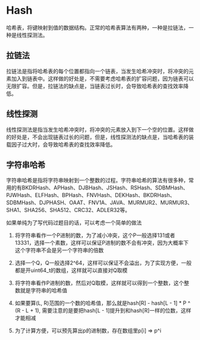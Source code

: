 # Hash

哈希表，将键映射到值的数据结构。正常的哈希表算法有两种，一种是拉链法，一种是线性探测法。

## 拉链法

拉链法是指将哈希表的每个位置都指向一个链表，当发生哈希冲突时，将冲突的元素加入到链表中。这样做的好处是，不需要考虑哈希表的扩容问题，因为链表可以无限扩容。但是，拉链法的缺点是，当链表过长时，会导致哈希表的查找效率降低。

## 线性探测

线性探测法是指当发生哈希冲突时，将冲突的元素放入到下一个空的位置。这样做的好处是，不会出现链表过长的问题，但是，线性探测法的缺点是，当哈希表的装载因子过大时，会导致哈希表的查找效率降低。

## 字符串哈希

字符串哈希是指将字符串映射到一个整数的过程。字符串哈希的算法有很多种，常用的有BKDRHash、APHash、DJBHash、JSHash、RSHash、SDBMHash、PJWHash、ELFHash、BPHash、FNVHash、DEKHash、BKDRHash、SDBMHash、DJPHASH、OAAT、FNV1A、JAVA、MURMUR2、MURMUR3、SHA1、SHA256、SHA512、CRC32、ADLER32等。

如果单纯为了写代码过题目的话，可以考虑一个简单的做法

1. 将字符串看作一个P进制的数，为了减小冲突，这个P一般选择131或者13331，选择一个素数，这样可以保证P进制的数不会有冲突，因为大概率下这个字符串不会是另一个字符串的倍数

2. 选择一个Q，Q一般选择2^64，这样可以保证不会溢出，为了实现方便，一般都是开uint64_t的数组，这样就可以直接对Q取模

3. 将字符串看作P进制的数，然后对Q取模，这样就可以得到一个整数，这个整数就是字符串的哈希值

4. 如果要算(L, R)范围的一个数的哈希值，那么就是hash[R] - hash[L - 1] * P ^ (R - L + 1), 需要注意的是要把hash[L - 1]提升到和hash[R]一样的位数，这样才能相减

5. 为了计算方便，可以预先算出p的进制数，存在数组里p[i] => p^i
